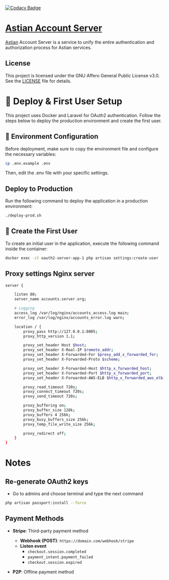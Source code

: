 [![Codacy Badge](https://app.codacy.com/project/badge/Grade/f68c8a9e1c474a009876bd8c7eb5a227)](https://app.codacy.com/gh/goastian/astian-account/dashboard?utm_source=gh&utm_medium=referral&utm_content=&utm_campaign=Badge_grade)

# [Astian Account Server](https://astian.org)

[Astian](https://astian.org) Account Server is a service to unify the entire authentication and authorization process for Astian services.

## License

This project is licensed under the GNU Affero General Public License v3.0. See the [LICENSE](./LICENSE) file for details.

# 🚀 Deploy & First User Setup

This project uses Docker and Laravel for OAuth2 authentication. Follow the steps below to deploy the production environment and create the first user.

## 🔑 Environment Configuration

Before deployment, make sure to copy the environment file and configure the necessary variables:

```bash
cp .env.example .env
```

Then, edit the .env file with your specific settings.

## Deploy to Production

Run the following command to deploy the application in a production environment:

```bash
./deploy-prod.sh
```

## 👤 Create the First User

To create an initial user in the application, execute the following command inside the container:

```bash
docker exec -it oauth2-server-app-1 php artisan settings:create-user
```

## Proxy settings Nginx server

```bash
server {

    listen 80;
    server_name accounts.server.org;

    # Logging
    access_log /var/log/nginx/accounts_access.log main;
    error_log /var/log/nginx/accounts_error.log warn;

    location / {
        proxy_pass http://127.0.0.1:8005;
        proxy_http_version 1.1;

        proxy_set_header Host $host;
        proxy_set_header X-Real-IP $remote_addr;
        proxy_set_header X-Forwarded-For $proxy_add_x_forwarded_for;
        proxy_set_header X-Forwarded-Proto $scheme;

        proxy_set_header X-Forwarded-Host $http_x_forwarded_host;
        proxy_set_header X-Forwarded-Port $http_x_forwarded_port;
        proxy_set_header X-Forwarded-AWS-ELB $http_x_forwarded_aws_elb;

        proxy_read_timeout 720s;
        proxy_connect_timeout 720s;
        proxy_send_timeout 720s;

        proxy_buffering on;
        proxy_buffer_size 128k;
        proxy_buffers 4 256k;
        proxy_busy_buffers_size 256k;
        proxy_temp_file_write_size 256k;

        proxy_redirect off;
    }
}
```

# Notes

## Re-generate OAuth2 keys

-   Go to admins and choose terminal and type the next command

```bash
php artisan passport:install --force
```

## Payment Methods

-   **Stripe**: Third-party payment method

    -   **Webhook (POST)**: `https://domain.com/webhook/stripe`
    -   **Listen event**
        -   `checkout.session.completed`
        -   `payment_intent.payment_failed`
        -   `checkout.session.expired`

-   **P2P**: Offline payment method
